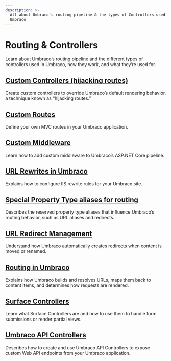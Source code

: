 ```yaml
---
description: >-
  All about Umbraco's routing pipeline & the types of Controllers used in
  Umbraco
---
```


# Routing & Controllers

Learn about Umbraco’s routing pipeline and the different types of controllers used in Umbraco, how they work, and what they’re used for.

## [Custom Controllers (hijacking routes)](custom-controllers.md)

Create custom controllers to override Umbraco’s default rendering behavior, a technique known as “hijacking routes.”

## [Custom Routes](custom-routes.md)

Define your own MVC routes in your Umbraco application.

## [Custom Middleware](custom-middleware.md)

Learn how to add custom middleware to Umbraco’s ASP.NET Core pipeline.

## [URL Rewrites in Umbraco](iisrewriterules.md)

Explains how to configure IIS rewrite rules for your Umbraco site.

## [Special Property Type aliases for routing](routing-properties.md)

Describes the reserved property type aliases that influence Umbraco’s routing behavior, such as URL aliases and redirects.

## [URL Redirect Management](url-tracking.md)

Understand how Umbraco automatically creates redirects when content is moved or renamed.

## [Routing in Umbraco](request-pipeline/)

Explains how Umbraco builds and resolves URLs, maps them back to content items, and determines how requests are rendered.

## [Surface Controllers](surface-controllers/)

Learn what Surface Controllers are and how to use them to handle form submissions or render partial views.

## [Umbraco API Controllers](umbraco-api-controllers/)

Describes how to create and use Umbraco API Controllers to expose custom Web API endpoints from your Umbraco application.
